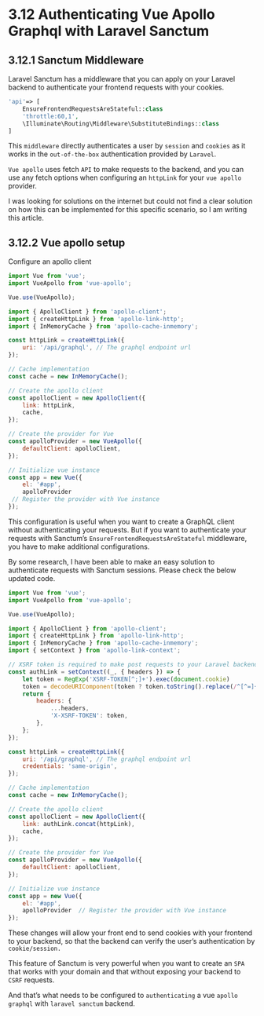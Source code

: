 # 3.12 Authenticating Vue Apollo Graphql with Laravel Sanctum

## 3.12.1 Sanctum Middleware

Laravel Sanctum has a middleware that you can apply on your Laravel backend to authenticate your frontend requests with your cookies.

```php
'api'=> [
    EnsureFrontendRequestsAreStateful::class
    'throttle:60,1',
    \Illuminate\Routing\Middleware\SubstituteBindings::class
]
```

This `middleware` directly authenticates a user by `session` and `cookies` as it works in the `out-of-the-box` authentication provided by `Laravel`.

`Vue apollo` uses fetch `API` to make requests to the backend, and you can use any fetch options when configuring an `httpLink` for your `vue apollo` provider.

I was looking for solutions on the internet but could not find a clear solution on how this can be implemented for this specific scenario, so I am writing this article.

## 3.12.2 Vue apollo setup

Configure an apollo client

```js
import Vue from 'vue';
import VueApollo from 'vue-apollo';

Vue.use(VueApollo);

import { ApolloClient } from 'apollo-client';
import { createHttpLink } from 'apollo-link-http';
import { InMemoryCache } from 'apollo-cache-inmemory';

const httpLink = createHttpLink({
    uri: '/api/graphql', // The graphql endpoint url
});

// Cache implementation
const cache = new InMemoryCache();

// Create the apollo client
const apolloClient = new ApolloClient({
    link: httpLink,
    cache,
});

// Create the provider for Vue
const apolloProvider = new VueApollo({
    defaultClient: apolloClient,
});

// Initialize vue instance
const app = new Vue({
    el: '#app',
    apolloProvider
 // Register the provider with Vue instance
});
```

This configuration is useful when you want to create a GraphQL client without authenticating your requests. But if you want to authenticate your requests with Sanctum’s `EnsureFrontendRequestsAreStateful` middleware, you have to make additional configurations.

By some research, I have been able to make an easy solution to authenticate requests with Sanctum sessions. Please check the below updated code.

```js
import Vue from 'vue';
import VueApollo from 'vue-apollo';

Vue.use(VueApollo);

import { ApolloClient } from 'apollo-client';
import { createHttpLink } from 'apollo-link-http';
import { InMemoryCache } from 'apollo-cache-inmemory';
import { setContext } from 'apollo-link-context';

// XSRF token is required to make post requests to your Laravel backend
const authLink = setContext((_, { headers }) => {
    let token = RegExp('XSRF-TOKEN[^;]+').exec(document.cookie)
    token = decodeURIComponent(token ? token.toString().replace(/^[^=]+./, '') : '')
    return {
        headers: {
            ...headers,
            'X-XSRF-TOKEN': token,
        },
    };
});

const httpLink = createHttpLink({
    uri: '/api/graphql', // The graphql endpoint url
    credentials: 'same-origin',
});

// Cache implementation
const cache = new InMemoryCache();

// Create the apollo client
const apolloClient = new ApolloClient({
    link: authLink.concat(httpLink),
    cache,
});

// Create the provider for Vue
const apolloProvider = new VueApollo({
    defaultClient: apolloClient,
});

// Initialize vue instance
const app = new Vue({
    el: '#app',
    apolloProvider  // Register the provider with Vue instance
});
```

These changes will allow your front end to send cookies with your frontend to your backend, so that the backend can verify the user’s authentication by `cookie/session.`

This feature of Sanctum is very powerful when you want to create an `SPA` that works with your domain and that without exposing your backend to `CSRF` requests.

And that’s what needs to be configured to `authenticating` a vue `apollo` `graphql` with `laravel sanctum` backend.
